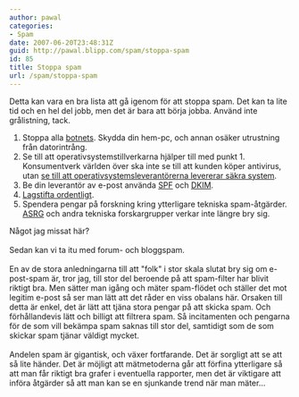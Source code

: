 ```yaml
---
author: pawal
categories:
- Spam
date: 2007-06-20T23:48:31Z
guid: http://pawal.blipp.com/spam/stoppa-spam
id: 85
title: Stoppa spam
url: /spam/stoppa-spam
---
```


Detta kan vara en bra lista att gå igenom för att stoppa spam. Det kan ta lite tid och en hel del jobb, men det är bara att börja jobba. Använd inte grålistning, tack.<br /><ol><li>Stoppa alla <a href="http://sv.wikipedia.org/wiki/Botnet">botnets</a>. Skydda din hem-pc, och annan osäker utrustning från datorintrång.<br /></li><li>Se till att operativsystemstillverkarna hjälper till med punkt 1. Konsumentverk världen över ska inte se till att kunden köper antivirus, utan <a href="http://en.wikipedia.org/wiki/Lemon_law">se till att operativsystemsleverantörerna levererar säkra system</a>.</li><li>Be din leverantör av e-post använda <a href="http://en.wikipedia.org/wiki/Sender_Policy_Framework">SPF</a> och <a href="http://en.wikipedia.org/wiki/DomainKeys">DKIM</a>.</li><li><a href="http://www.spamlaws.com/">Lagstifta ordentligt</a>.<br /></li><li>Spendera pengar på forskning kring ytterligare tekniska spam-åtgärder. <a href="http://asrg.sp.am/">ASRG</a> och andra tekniska forskargrupper verkar inte längre bry sig.</li></ol>Något jag missat här?<br /><br />Sedan kan vi ta itu med forum- och bloggspam.<br /><br />En av de stora anledningarna till att "folk" i stor skala slutat bry sig om e-post-spam är, tror jag, till stor del beroende på att spam-filter har blivit riktigt bra. Men sätter man igång och mäter spam-flödet och ställer det mot legitim e-post så ser man lätt att det råder en viss obalans här. Orsaken till detta är enkel, det är lätt att tjäna stora pengar på att skicka spam. Och förhållandevis lätt och billigt att filtrera spam. Så incitamenten och pengarna för de som vill bekämpa spam saknas till stor del, samtidigt som de som skickar spam tjänar väldigt mycket.<br /><br />Andelen spam är gigantisk, och växer fortfarande. Det är sorgligt att se att så lite händer. Det är möjligt att mätmetoderna går att förfina ytterligare så att man får riktigt bra grafer i eventuella rapporter, men det är viktigare att införa åtgärder så att man kan se en sjunkande trend när man mäter...<br />